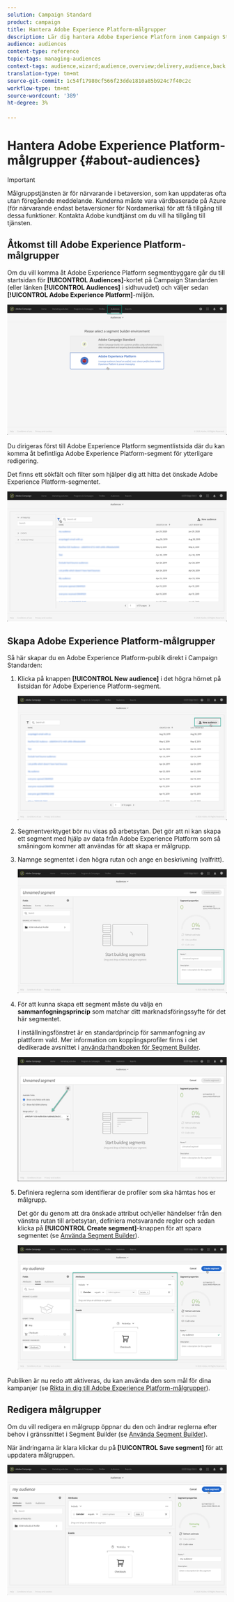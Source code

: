 ```yaml
---
solution: Campaign Standard
product: campaign
title: Hantera Adobe Experience Platform-målgrupper
description: Lär dig hantera Adobe Experience Platform inom Campaign Standard.
audience: audiences
content-type: reference
topic-tags: managing-audiences
context-tags: audience,wizard;audience,overview;delivery,audience,back
translation-type: tm+mt
source-git-commit: 1c54f17980cf566f23dde1810a85b924c7f40c2c
workflow-type: tm+mt
source-wordcount: '389'
ht-degree: 3%

---
```



# Hantera Adobe Experience Platform-målgrupper {#about-audiences}

>[!IMPORTANT]
>
>Målgruppstjänsten är för närvarande i betaversion, som kan uppdateras ofta utan föregående meddelande. Kunderna måste vara värdbaserade på Azure (för närvarande endast betaversioner för Nordamerika) för att få tillgång till dessa funktioner. Kontakta Adobe kundtjänst om du vill ha tillgång till tjänsten.

## Åtkomst till Adobe Experience Platform-målgrupper

Om du vill komma åt Adobe Experience Platform segmentbyggare går du till startsidan för **[!UICONTROL Audiences]**-kortet på Campaign Standarden (eller länken **[!UICONTROL Audiences]** i sidhuvudet) och väljer sedan **[!UICONTROL Adobe Experience Platform]**-miljön.

![](assets/aep_audiences_access.png)

Du dirigeras först till Adobe Experience Platform segmentlistsida där du kan komma åt befintliga Adobe Experience Platform-segment för ytterligare redigering.

Det finns ett sökfält och filter som hjälper dig att hitta det önskade Adobe Experience Platform-segmentet.

![](assets/aep_audiences_list.png)

## Skapa Adobe Experience Platform-målgrupper

Så här skapar du en Adobe Experience Platform-publik direkt i Campaign Standarden:

1. Klicka på knappen **[!UICONTROL New audience]** i det högra hörnet på listsidan för Adobe Experience Platform-segment.

   ![](assets/aep_audiences_creation_create.png)

1. Segmentverktyget bör nu visas på arbetsytan. Det gör att ni kan skapa ett segment med hjälp av data från Adobe Experience Platform som så småningom kommer att användas för att skapa er målgrupp.

1. Namnge segmentet i den högra rutan och ange en beskrivning (valfritt).

   ![](assets/aep_audiences_creation_edit_name.png)

1. För att kunna skapa ett segment måste du välja en **sammanfogningsprincip** som matchar ditt marknadsföringssyfte för det här segmentet.

   I inställningsfönstret är en standardprincip för sammanfogning av plattform vald. Mer information om kopplingsprofiler finns i det dedikerade avsnittet i [användarhandboken för Segment Builder](https://docs.adobe.com/content/help/en/experience-platform/segmentation/ui/overview.html).

   ![](assets/aep_audiences_mergepolicy.png)

1. Definiera reglerna som identifierar de profiler som ska hämtas hos er målgrupp.

   Det gör du genom att dra önskade attribut och/eller händelser från den vänstra rutan till arbetsytan, definiera motsvarande regler och sedan klicka på **[!UICONTROL Create segment]**-knappen för att spara segmentet (se [Använda Segment Builder](../../integrating/using/aep-using-segment-builder.md)).

   ![](assets/aep_audiences_creation_query.png)

Publiken är nu redo att aktiveras, du kan använda den som mål för dina kampanjer (se [Rikta in dig till Adobe Experience Platform-målgrupper](../../integrating/using/aep-targeting-audiences.md)).

## Redigera målgrupper

Om du vill redigera en målgrupp öppnar du den och ändrar reglerna efter behov i gränssnittet i Segment Builder (se [Använda Segment Builder](../../integrating/using/aep-using-segment-builder.md)).

När ändringarna är klara klickar du på **[!UICONTROL Save segment]** för att uppdatera målgruppen.

![](assets/aep_audiences_editing.png)
